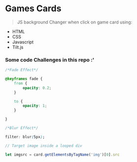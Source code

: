 # Games Cards
> JS background Changer when click on game card
using:
- HTML
- CSS
- Javascript
- Tilt.js
### Some code Challenges in this repo :'
```css
/*Fade Effect*/

@keyframes fade {
    from {
        opacity: 0.2;
    }

    to {
        opacity: 1;
    }

}

/*Blur Effect*/

filter: blur(5px);

```
```javascript
// Target image inside a looped div

let imgsrc = card.getElementsByTagName('img')[0].src

```
